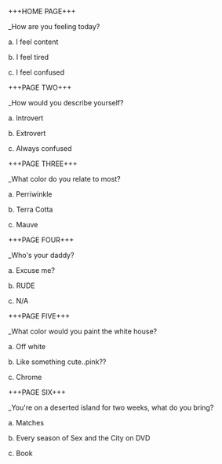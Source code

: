 +++HOME PAGE+++

_How are you feeling today?
  
  a. I feel content
  
  b. I feel tired
  
  c. I feel confused
  
  
 +++PAGE TWO+++
 
 _How would you describe yourself?
  
  a. Introvert
  
  b. Extrovert
  
  c. Always confused
  
 +++PAGE THREE+++
 
 _What color do you relate to most?
  
  a. Perriwinkle
  
  b. Terra Cotta
  
  c. Mauve
  
  
 +++PAGE FOUR+++
 
 _Who's your daddy?
 
 
 a. Excuse me?
 
 b. RUDE
 
 c. N/A
 
 
+++PAGE FIVE+++

_What color would you paint the white house?


a. Off white

b. Like something cute..pink??

c. Chrome


+++PAGE SIX+++

_You're on a deserted island for two weeks, what do you bring?


a. Matches

b. Every season of Sex and the City on DVD

c. Book


 
 

